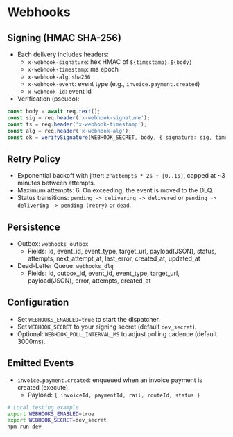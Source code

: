 # Webhooks

## Signing (HMAC SHA-256)
- Each delivery includes headers:
  - `x-webhook-signature`: hex HMAC of `${timestamp}.${body}`
  - `x-webhook-timestamp`: ms epoch
  - `x-webhook-alg`: `sha256`
  - `x-webhook-event`: event type (e.g., `invoice.payment.created`)
  - `x-webhook-id`: event id
- Verification (pseudo):
```ts
const body = await req.text();
const sig = req.header('x-webhook-signature');
const ts = req.header('x-webhook-timestamp');
const alg = req.header('x-webhook-alg');
const ok = verifySignature(WEBHOOK_SECRET, body, { signature: sig, timestamp: ts, algorithm: alg as any });
```

## Retry Policy
- Exponential backoff with jitter: `2^attempts * 2s + [0..1s]`, capped at ~3 minutes between attempts.
- Maximum attempts: 6. On exceeding, the event is moved to the DLQ.
- Status transitions: `pending -> delivering -> delivered` or `pending -> delivering -> pending (retry)` or `dead`.

## Persistence
- Outbox: `webhooks_outbox`
  - Fields: id, event_id, event_type, target_url, payload(JSON), status, attempts, next_attempt_at, last_error, created_at, updated_at
- Dead-Letter Queue: `webhooks_dlq`
  - Fields: id, outbox_id, event_id, event_type, target_url, payload(JSON), error, attempts, created_at

## Configuration
- Set `WEBHOOKS_ENABLED=true` to start the dispatcher.
- Set `WEBHOOK_SECRET` to your signing secret (default `dev_secret`).
- Optional: `WEBHOOK_POLL_INTERVAL_MS` to adjust polling cadence (default 3000ms).

## Emitted Events
- `invoice.payment.created`: enqueued when an invoice payment is created (execute).
  - Payload: `{ invoiceId, paymentId, rail, routeId, status }`

```bash
# Local testing example
export WEBHOOKS_ENABLED=true
export WEBHOOK_SECRET=dev_secret
npm run dev
```


